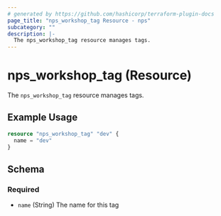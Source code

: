 ```yaml
---
# generated by https://github.com/hashicorp/terraform-plugin-docs
page_title: "nps_workshop_tag Resource - nps"
subcategory: ""
description: |-
  The nps_workshop_tag resource manages tags.
---
```


# nps_workshop_tag (Resource)

The `nps_workshop_tag` resource manages tags.

## Example Usage

```terraform
resource "nps_workshop_tag" "dev" {
  name = "dev"
}
```

<!-- schema generated by tfplugindocs -->
## Schema

### Required

- `name` (String) The name for this tag
